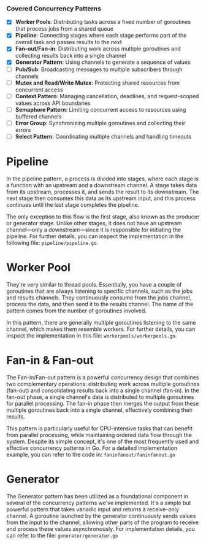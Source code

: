 ### Covered Concurrency Patterns

- [x] **Worker Pools**: Distributing tasks across a fixed number of goroutines that process jobs from a shared queue
- [x] **Pipeline**: Connecting stages where each stage performs part of the overall task and passes results to the next  
- [x] **Fan-out/Fan-in**: Distributing work across multiple goroutines and collecting results back into a single channel
- [x] **Generator Pattern**: Using channels to generate a sequence of values
- [ ] **Pub/Sub**: Broadcasting messages to multiple subscribers through channels
- [ ] **Mutex and Read/Write Mutex**: Protecting shared resources from concurrent access
- [ ] **Context Pattern**: Managing cancellation, deadlines, and request-scoped values across API boundaries
- [ ] **Semaphore Pattern**: Limiting concurrent access to resources using buffered channels
- [ ] **Error Group**: Synchronizing multiple goroutines and collecting their errors
- [ ] **Select Pattern**: Coordinating multiple channels and handling timeouts

# Pipeline

In the pipeline pattern, a process is divided into stages, where each stage is a function with an upstream and a downstream channel. A stage takes data from its upstream, processes it, and sends the result to its downstream. The next stage then consumes this data as its upstream input, and this process continues until the last stage completes the pipeline.

The only exception to this flow is the first stage, also known as the producer or generator stage. Unlike other stages, it does not have an upstream channel—only a downstream—since it is responsible for initiating the pipeline. For further details, you can inspect the implementation in the following file: `pipeline/pipeline.go`.

# Worker Pool

They're very similar to thread pools. Essentially, you have a couple of goroutines that are always listening to specific channels, such as the jobs and results channels. They continuously consume from the jobs channel, process the data, and then send it to the results channel. The name of the pattern comes from the number of goroutines involved. 

In this pattern, there are generally multiple goroutines listening to the same channel, which makes them resemble workers. For further details, you can inspect the implementation in this file: `workerpools/workerpools.go`.

# Fan-in & Fan-out

The Fan-in/Fan-out pattern is a powerful concurrency design that combines two complementary operations: distributing work across multiple goroutines (fan-out) and consolidating results back into a single channel (fan-in). In the fan-out phase, a single channel's data is distributed to multiple goroutines for parallel processing. The fan-in phase then merges the output from these multiple goroutines back into a single channel, effectively combining their results. 

This pattern is particularly useful for CPU-intensive tasks that can benefit from parallel processing, while maintaining ordered data flow through the system. Despite its simple concept, it's one of the most frequently used and effective concurrency patterns in Go. For a detailed implementation example, you can refer to the code in: `faninfanout/faninfanout.go`

# Generator

The Generator pattern has been utilized as a foundational component in several of the concurrency patterns we've implemented. It's a simple but powerful pattern that takes variadic input and returns a receive-only channel. A goroutine launched by the generator continuously sends values from the input to the channel, allowing other parts of the program to receive and process these values asynchronously. For implementation details, you can refer to the file: `generator/generator.go`